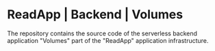 # ReadApp | Backend | Volumes
The repository contains the source code of the serverless backend application "Volumes" part of the "ReadApp"
application infrastructure.